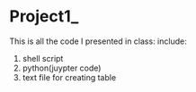# Project1_
This is all the code I presented in class:
include:
1. shell script 
2. python(juypter code)
3. text file for creating table
